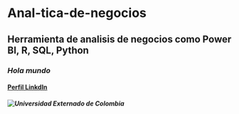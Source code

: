 # **Anal-tica-de-negocios**
## Herramienta de analisis de negocios como Power BI, R, SQL, Python
### *Hola mundo* 
#### [Perfil   LinkdIn](https://www.linkedin.com/in/andres-sebastian-romero-calderon-51022727b/)
##### ![Universidad Externado de Colombia](https://www.google.com/imgres?q=universidad%20externado&imgurl=https%3A%2F%2Fupload.wikimedia.org%2Fwikipedia%2Fcommons%2Ff%2Fff%2FUexternado.jpg&imgrefurl=https%3A%2F%2Fes.wikipedia.org%2Fwiki%2FUniversidad_Externado_de_Colombia&docid=ZGlOe0KJaCYBvM&tbnid=BBnpEf4F0R7DEM&vet=12ahUKEwjLz8WT68-LAxWRTDABHXDlOXoQM3oECGUQAA..i&w=228&h=132&hcb=2&ved=2ahUKEwjLz8WT68-LAxWRTDABHXDlOXoQM3oECGUQAA)
